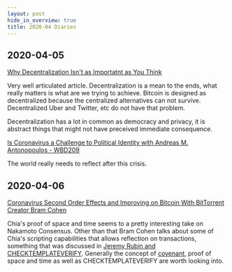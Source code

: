 ```yaml
---
layout: post
hide_in_overview: true
title: 2020-04 Diaries
---
```


## 2020-04-05
[Why Decentralization Isn't as Importatnt as You
Think](https://unchainedpodcast.com/why-decentralization-isnt-as-important-as-you-think/)

Very well articulated article. Decentralization is a mean to the
ends, what really matters is what are we trying to achieve. Bitcoin
is designed as decentralized because the centralized alternatives can
not survive. Decentralized Uber and Twitter, etc do not have that
problem.

Decentralization has a lot in common as democracy and privacy, it is
abstract things that might not have preceived immediate
consequence.

[Is Coronavirus a Challenge to Political Identity with Andreas
M. Antonopoulos -
WBD209](https://www.whatbitcoindid.com/podcast/is-coronavirus-a-challenge-to-political-identity-with-andreas-m-antonopoulos)

The world really needs to reflect after this crisis.

## 2020-04-06

[Coronavirus Second Order Effects and Improving on Bitcoin With
BitTorrent Creator Bram
Cohen](https://www.coindesk.com/coronavirus-second-order-effects-and-improving-on-bitcoin-with-bittorrent-creator-bram-cohen)

Chia's proof of space and time seems to a pretty interesting take on
Nakamoto Consensus. Other than that Bram Cohen talks about some of Chia's
scripting capabilities that allows reflection on transactions,
something that was discussed in [Jeremy Rubin and
CHECKTEMPLATEVERIFY](https://podcast.chaincode.com/2020/01/30/jeremy-rubin-3.html).
Generally the concept of
[covenant](https://www.theblockcrypto.com/post/24752/proof-of-work-a-bitcoin-covenant-proposal),
proof of space and time as well as CHECKTEMPLATEVERIFY are worth
looking into.
